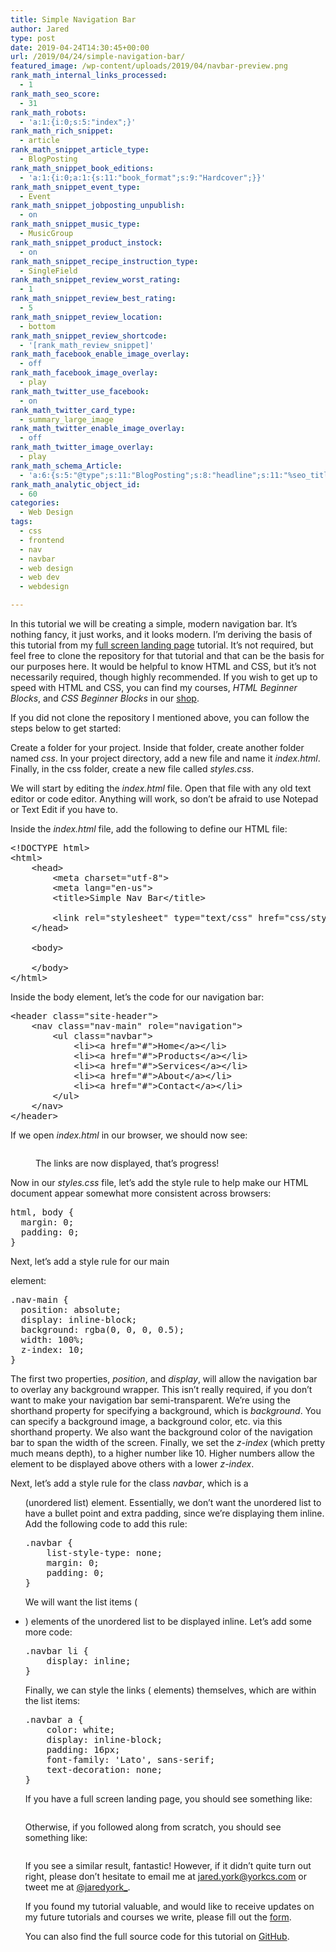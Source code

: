```yaml
---
title: Simple Navigation Bar
author: Jared
type: post
date: 2019-04-24T14:30:45+00:00
url: /2019/04/24/simple-navigation-bar/
featured_image: /wp-content/uploads/2019/04/navbar-preview.png
rank_math_internal_links_processed:
  - 1
rank_math_seo_score:
  - 31
rank_math_robots:
  - 'a:1:{i:0;s:5:"index";}'
rank_math_rich_snippet:
  - article
rank_math_snippet_article_type:
  - BlogPosting
rank_math_snippet_book_editions:
  - 'a:1:{i:0;a:1:{s:11:"book_format";s:9:"Hardcover";}}'
rank_math_snippet_event_type:
  - Event
rank_math_snippet_jobposting_unpublish:
  - on
rank_math_snippet_music_type:
  - MusicGroup
rank_math_snippet_product_instock:
  - on
rank_math_snippet_recipe_instruction_type:
  - SingleField
rank_math_snippet_review_worst_rating:
  - 1
rank_math_snippet_review_best_rating:
  - 5
rank_math_snippet_review_location:
  - bottom
rank_math_snippet_review_shortcode:
  - '[rank_math_review_snippet]'
rank_math_facebook_enable_image_overlay:
  - off
rank_math_facebook_image_overlay:
  - play
rank_math_twitter_use_facebook:
  - on
rank_math_twitter_card_type:
  - summary_large_image
rank_math_twitter_enable_image_overlay:
  - off
rank_math_twitter_image_overlay:
  - play
rank_math_schema_Article:
  - 'a:6:{s:5:"@type";s:11:"BlogPosting";s:8:"headline";s:11:"%seo_title%";s:13:"datePublished";s:20:"%date(Y-m-dTH:i:sP)%";s:12:"dateModified";s:24:"%modified(Y-m-dTH:i:sP)%";s:6:"author";a:2:{s:5:"@type";s:6:"Person";s:4:"name";s:5:"Jared";}s:8:"metadata";a:3:{s:5:"title";s:7:"Article";s:9:"isPrimary";b:1;s:4:"type";s:8:"template";}}'
rank_math_analytic_object_id:
  - 60
categories:
  - Web Design
tags:
  - css
  - frontend
  - nav
  - navbar
  - web design
  - web dev
  - webdesign

---
```

In this tutorial we will be creating a simple, modern navigation bar. It&#8217;s nothing fancy, it just works, and it looks modern. I&#8217;m deriving the basis of this tutorial from my [full screen landing page][1] tutorial. It&#8217;s not required, but feel free to clone the repository for that tutorial and that can be the basis for our purposes here. It would be helpful to know HTML and CSS, but it&#8217;s not necessarily required, though highly recommended. If you wish to get up to speed with HTML and CSS, you can find my courses, _HTML Beginner Blocks_, and _CSS Beginner Blocks_ in our [shop][2].

If you did not clone the repository I mentioned above, you can follow the steps below to get started:

Create a folder for your project. Inside that folder, create another folder named _css_. In your project directory, add a new file and name it _index.html_. Finally, in the css folder, create a new file called _styles.css_.

We will start by editing the _index.html_ file. Open that file with any old text editor or code editor. Anything will work, so don&#8217;t be afraid to use Notepad or Text Edit if you have to.

Inside the _index.html_ file, add the following to define our HTML file:

<pre class="EnlighterJSRAW" data-enlighter-language="html" data-enlighter-theme="" data-enlighter-highlight="" data-enlighter-linenumbers="" data-enlighter-lineoffset="" data-enlighter-title="" data-enlighter-group="">&lt;!DOCTYPE html>
&lt;html>
    &lt;head>
        &lt;meta charset="utf-8">
        &lt;meta lang="en-us">
        &lt;title>Simple Nav Bar&lt;/title>

        &lt;link rel="stylesheet" type="text/css" href="css/styles.css">
    &lt;/head>

    &lt;body>
        
    &lt;/body>
&lt;/html></pre>

Inside the body element, let&#8217;s the code for our navigation bar:

<pre class="EnlighterJSRAW" data-enlighter-language="html" data-enlighter-theme="" data-enlighter-highlight="" data-enlighter-linenumbers="" data-enlighter-lineoffset="" data-enlighter-title="" data-enlighter-group="">&lt;header class="site-header">
    &lt;nav class="nav-main" role="navigation">
        &lt;ul class="navbar">
            &lt;li>&lt;a href="#">Home&lt;/a>&lt;/li>
            &lt;li>&lt;a href="#">Products&lt;/a>&lt;/li>
            &lt;li>&lt;a href="#">Services&lt;/a>&lt;/li>
            &lt;li>&lt;a href="#">About&lt;/a>&lt;/li>
            &lt;li>&lt;a href="#">Contact&lt;/a>&lt;/li>
        &lt;/ul>
    &lt;/nav>
&lt;/header></pre>

If we open _index.html_ in our browser, we should now see:<figure class="wp-block-image">

<img src="https://learn.yorkcs.com/wp-content/uploads/2019/04/webdesign-simple-navbar-1024x576.png" alt="" class="wp-image-1137" /> <figcaption>The links are now displayed, that&#8217;s progress!</figcaption></figure> 

Now in our _styles.css_ file, let&#8217;s add the style rule to help make our HTML document appear somewhat more consistent across browsers:

<pre class="EnlighterJSRAW" data-enlighter-language="css" data-enlighter-theme="" data-enlighter-highlight="" data-enlighter-linenumbers="" data-enlighter-lineoffset="" data-enlighter-title="" data-enlighter-group="">html, body {
  margin: 0;
  padding: 0;
}</pre>

Next, let&#8217;s add a style rule for our main _<nav>_ element:

<pre class="EnlighterJSRAW" data-enlighter-language="css" data-enlighter-theme="" data-enlighter-highlight="" data-enlighter-linenumbers="" data-enlighter-lineoffset="" data-enlighter-title="" data-enlighter-group="">.nav-main {
  position: absolute;
  display: inline-block;
  background: rgba(0, 0, 0, 0.5);
  width: 100%;
  z-index: 10;
}</pre>

The first two properties, _position_, and _display_, will allow the navigation bar to overlay any background wrapper. This isn&#8217;t really required, if you don&#8217;t want to make your navigation bar semi-transparent. We&#8217;re using the shorthand property for specifying a background, which is _background_. You can specify a background image, a background color, etc. via this shorthand property. We also want the background color of the navigation bar to span the width of the screen. Finally, we set the _z-index_ (which pretty much means depth), to a higher number like 10. Higher numbers allow the element to be displayed above others with a lower _z-index_.

Next, let&#8217;s add a style rule for the class _navbar_, which is a _<ul>_ (unordered list) element. Essentially, we don&#8217;t want the unordered list to have a bullet point and extra padding, since we&#8217;re displaying them inline. Add the following code to add this rule:

<pre class="EnlighterJSRAW" data-enlighter-language="css" data-enlighter-theme="" data-enlighter-highlight="" data-enlighter-linenumbers="" data-enlighter-lineoffset="" data-enlighter-title="" data-enlighter-group="">.navbar {
    list-style-type: none;
    margin: 0;
    padding: 0;
}</pre>

We will want the list items (_<li>_) elements of the unordered list to be displayed inline. Let&#8217;s add some more code:

<pre class="EnlighterJSRAW" data-enlighter-language="css" data-enlighter-theme="" data-enlighter-highlight="" data-enlighter-linenumbers="" data-enlighter-lineoffset="" data-enlighter-title="" data-enlighter-group="">.navbar li {
    display: inline;
}</pre>

Finally, we can style the links (_<a>_ elements) themselves, which are within the list items:

<pre class="EnlighterJSRAW" data-enlighter-language="css" data-enlighter-theme="" data-enlighter-highlight="" data-enlighter-linenumbers="" data-enlighter-lineoffset="" data-enlighter-title="" data-enlighter-group="">.navbar a {
    color: white;
    display: inline-block;
    padding: 16px;
    font-family: 'Lato', sans-serif;
    text-decoration: none;
}</pre>

If you have a full screen landing page, you should see something like:<figure class="wp-block-image">

<img src="https://learn.yorkcs.com/wp-content/uploads/2019/04/navbar-preview-1-1024x576.png" alt="" class="wp-image-1149" /> </figure> 

Otherwise, if you followed along from scratch, you should see something like:<figure class="wp-block-image">

<img src="https://learn.yorkcs.com/wp-content/uploads/2019/04/webdesign-navbar-scratch-1024x576.png" alt="" class="wp-image-1151" /> </figure> 

If you see a similar result, fantastic! However, if it didn&#8217;t quite turn out right, please don&#8217;t hesitate to email me at [jared.york@yorkcs.com][3] or tweet me at [@jaredyork_][4].

If you found my tutorial valuable, and would like to receive updates on my future tutorials and courses we write, please fill out the [form][5].

You can also find the full source code for this tutorial on [GitHub][6].

 [1]: https://github.com/jaredyork/TutWebDesignFullscreenLanding
 [2]: https://learn.yorkcs.com/product-category/programming-courses
 [3]: mailto://jared.york@yorkcs.com
 [4]: https://twitter.com/jaredyork_
 [5]: https://forms.gle/uUmYEVrNBKvxBo296
 [6]: https://github.com/jaredyork/TutWebDesignSimpleNavBar
